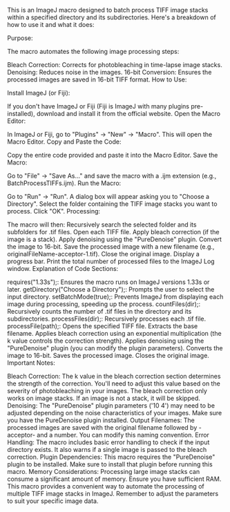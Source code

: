 This is an ImageJ macro designed to batch process TIFF image stacks within a specified directory and its subdirectories. Here's a breakdown of how to use it and what it does:

Purpose:

The macro automates the following image processing steps:

Bleach Correction: Corrects for photobleaching in time-lapse image stacks.
Denoising: Reduces noise in the images.
16-bit Conversion: Ensures the processed images are saved in 16-bit TIFF format.
How to Use:

Install ImageJ (or Fiji):

If you don't have ImageJ or Fiji (Fiji is ImageJ with many plugins pre-installed), download and install it from the official website.
Open the Macro Editor:

In ImageJ or Fiji, go to "Plugins" -> "New" -> "Macro". This will open the Macro Editor.
Copy and Paste the Code:

Copy the entire code provided and paste it into the Macro Editor.
Save the Macro:

Go to "File" -> "Save As..." and save the macro with a .ijm extension (e.g., BatchProcessTIFFs.ijm).
Run the Macro:

Go to "Run" -> "Run".
A dialog box will appear asking you to "Choose a Directory".
Select the folder containing the TIFF image stacks you want to process.
Click "OK".
Processing:

The macro will then:
Recursively search the selected folder and its subfolders for .tif files.
Open each TIFF file.
Apply bleach correction (if the image is a stack).
Apply denoising using the "PureDenoise" plugin.
Convert the image to 16-bit.
Save the processed image with a new filename (e.g., originalFileName-acceptor-1.tif).
Close the original image.
Display a progress bar.
Print the total number of processed files to the ImageJ Log window.
Explanation of Code Sections:

requires("1.33s");: Ensures the macro runs on ImageJ versions 1.33s or later.
getDirectory("Choose a Directory");: Prompts the user to select the input directory.
setBatchMode(true);: Prevents ImageJ from displaying each image during processing, speeding up the process.
countFiles(dir);: Recursively counts the number of .tif files in the directory and its subdirectories.
processFiles(dir);: Recursively processes each .tif file.
processFile(path);:
Opens the specified TIFF file.
Extracts the base filename.
Applies bleach correction using an exponential multiplication (the k value controls the correction strength).
Applies denoising using the "PureDenoise" plugin (you can modify the plugin parameters).
Converts the image to 16-bit.
Saves the processed image.
Closes the original image.
Important Notes:

Bleach Correction:
The k value in the bleach correction section determines the strength of the correction. You'll need to adjust this value based on the severity of photobleaching in your images.
The bleach correction only works on image stacks. If an image is not a stack, it will be skipped.
Denoising:
The "PureDenoise" plugin parameters ('10 4') may need to be adjusted depending on the noise characteristics of your images.
Make sure you have the PureDenoise plugin installed.
Output Filenames:
The processed images are saved with the original filename followed by -acceptor- and a number. You can modify this naming convention.
Error Handling:
The macro includes basic error handling to check if the input directory exists.
It also warns if a single image is passed to the bleach correction.
Plugin Dependencies:
This macro requires the "PureDenoise" plugin to be installed. Make sure to install that plugin before running this macro.
Memory Considerations:
Processing large image stacks can consume a significant amount of memory. Ensure you have sufficient RAM.
This macro provides a convenient way to automate the processing of multiple TIFF image stacks in ImageJ. Remember to adjust the parameters to suit your specific image data.
